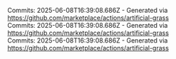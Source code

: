 Commits: 2025-06-08T16:39:08.686Z - Generated via https://github.com/marketplace/actions/artificial-grass
<br>
Commits: 2025-06-08T16:39:08.686Z - Generated via https://github.com/marketplace/actions/artificial-grass
<br>
Commits: 2025-06-08T16:39:08.686Z - Generated via https://github.com/marketplace/actions/artificial-grass
<br>
